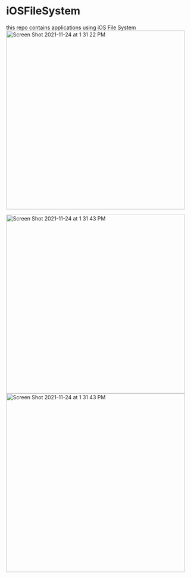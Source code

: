 # iOSFileSystem
this repo contains applications using iOS File System
<img width="480" alt="Screen Shot 2021-11-24 at 1 31 22 PM" src="https://user-images.githubusercontent.com/92252941/143222943-6be72ac3-231b-4ebf-b89f-5f12be345ce7.png">

<img width="480" alt="Screen Shot 2021-11-24 at 1 31 43 PM" src="https://user-images.githubusercontent.com/92252941/143223162-d37a0acc-4852-42c6-84a1-af03ac1e875e.png">

<img width="480" alt="Screen Shot 2021-11-24 at 1 31 43 PM" src="https://user-images.githubusercontent.com/92252941/143223343-e4421145-6f9a-4dec-9ff8-d4179a22fb44.png">
